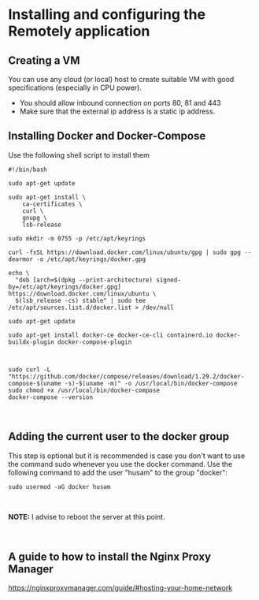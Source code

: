 # Installing and configuring the Remotely application

## Creating a VM
You can use any cloud (or local) host to create suitable VM with good specifications (especially in CPU power).
- You should allow inbound connection on ports 80, 81 and 443
- Make sure that the external ip address is a static ip address.

## Installing Docker and Docker-Compose
Use the following shell script to install them
```
#!/bin/bash

sudo apt-get update

sudo apt-get install \
    ca-certificates \
    curl \
    gnupg \
    lsb-release

sudo mkdir -m 0755 -p /etc/apt/keyrings

curl -fsSL https://download.docker.com/linux/ubuntu/gpg | sudo gpg --dearmor -o /etc/apt/keyrings/docker.gpg

echo \
  "deb [arch=$(dpkg --print-architecture) signed-by=/etc/apt/keyrings/docker.gpg] https://download.docker.com/linux/ubuntu \
  $(lsb_release -cs) stable" | sudo tee /etc/apt/sources.list.d/docker.list > /dev/null

sudo apt-get update

sudo apt-get install docker-ce docker-ce-cli containerd.io docker-buildx-plugin docker-compose-plugin



sudo curl -L "https://github.com/docker/compose/releases/download/1.29.2/docker-compose-$(uname -s)-$(uname -m)" -o /usr/local/bin/docker-compose
sudo chmod +x /usr/local/bin/docker-compose
docker-compose --version
```

<br/>

## Adding the current user to the docker group
This step is optional but it is recommended is case you don't want to use the command sudo whenever you use the docker command. Use the following command to add the user "husam" to the group "docker":
```
sudo usermod -aG docker husam
```

<br/>

**NOTE:** I advise to reboot the server at this point.

<br/>

## A guide to how to install the Nginx Proxy Manager

https://nginxproxymanager.com/guide/#hosting-your-home-network



